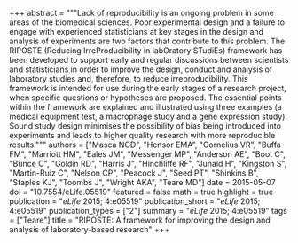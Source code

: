 +++
abstract = """Lack of reproducibility is an ongoing problem in some areas of the biomedical sciences. Poor experimental design and a failure to engage with experienced statisticians at key stages in the design and analysis of experiments are two factors that contribute to this problem. The RIPOSTE (Reducing IrreProducibility in labOratory STudiEs) framework has been developed to support early and regular discussions between scientists and statisticians in order to improve the design, conduct and analysis of laboratory studies and, therefore, to reduce irreproducibility. This framework is intended for use during the early stages of a research project, when specific questions or hypotheses are proposed. The essential points within the framework are explained and illustrated using three examples (a medical equipment test, a macrophage study and a gene expression study). Sound study design minimises the possibility of bias being introduced into experiments and leads to higher quality research with more reproducible results."""
authors = ["Masca NGD", "Hensor EMA", "Cornelius VR", "Buffa FM", "Marriott HM", "Eales JM", "Messenger MP", "Anderson AE", "Boot C", "Bunce C", "Goldin RD", "Harris J", "Hinchliffe RF", "Junaid H", "Kingston S", "Martin-Ruiz C", "Nelson CP", "Peacock J", "Seed PT", "Shinkins B", "Staples KJ", "Toombs J", "Wright AKA", "Teare MD"]
date = 2015-05-07
doi = "10.7554/eLife.05519"
featured = false
math = true
highlight = true
publication = "*eLife* 2015; 4:e05519"
publication_short = "*eLife* 2015; 4:e05519"
publication_types = ["2"]
summary = "*eLife* 2015; 4:e05519"
tags = ["Teare"]
title = "RIPOSTE: A framework for improving the design and analysis of laboratory-based research"
+++
